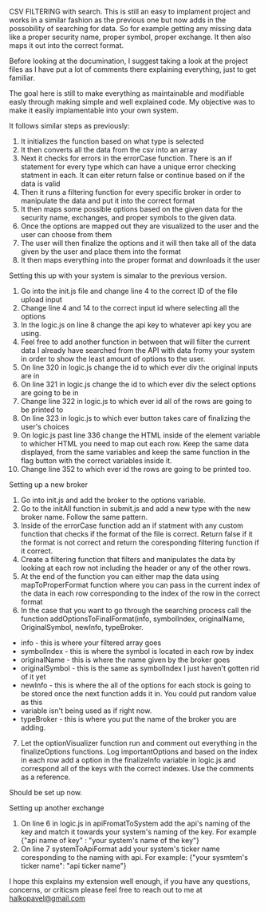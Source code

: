 CSV FILTERING with search. This is still an easy to implament project and works in a similar fashion as the previous one but now adds in the possobility of
searching for data. So for example getting any missing data like a proper security name, proper symbol, proper exchange. It then also maps it out into the
correct format. 

Before looking at the documination, I suggest taking a look at the project files as I have put a lot of comments there explaining everything, just to get familiar. 

The goal here is still to make everything as maintainable and modifiable easly through making simple and well explained code. My objective was to make it 
easily implamentable into your own system.

It follows similar steps as previously: 
1) It initializes the function based on what type is selected
2) It then converts all the data from the csv into an array
3) Next it checks for errors in the errorCase function. There is an if statement for every type which can have a unique error checking statment
in each. It can eiter return false or continue based on if the data is valid
4) Then it runs a filtering function for every specific broker in order to manipulate the data and put it into the correct format 
5) It then maps some possible options based on the given data for the security name, exchanges, and proper symbols to the given data. 
6) Once the options are mapped out they are visualized to the user and the user can choose from them
7) The user will then finalize the options and it will then take all of the data given by the user and place them into the format 
8) It then maps everything into the proper format and downloads it the user

Setting this up with your system is simalar to the previous version.
1) Go into the init.js file and change line 4 to the correct ID of the file upload input
2) Change line 4 and 14 to the correct input id where selecting all the options 
3) In the logic.js on line 8 change the api key to whatever api key you are using.
4) Feel free to add another function in between that will filter the current data I already have searched from the API with data fromy your system in order
to show the least amount of options to the user. 
6) On line 320 in logic.js change the id to which ever div the original inputs are in 
7) On line 321 in logic.js change the id to which ever div the select options are going to be in 
8) Change line 322 in logic.js to which ever id all of the rows are going to be printed to
9) On line 323 in logic.js to which ever button takes care of finalizing the user's choices
10) On logic.js past line 336 change the HTML inside of the element variable to whicher HTML you need to map out each row. Keep the same data displayed,
from the same variables and keep the same function in the flag button with the correct variables inside it. 
9) Change line 352 to which ever id the rows are going to be printed too. 

Setting up a new broker
1) Go into init.js and add the broker to the options variable. 
2) Go to the initAll function in submit.js and add a new type with the new broker name. Follow the same pattern.
3) Inside of the errorCase function add an if statment with any custom function that checks if the format of the file is correct. Return false if it the 
format is not correct and return the coresponding filtering function if it correct.
4) Create a filtering function that filters and manipulates the data by looking at each row not including the header or any of the other rows.
5) At the end of the function you can either map the data using mapToProperFormat function where you can pass in the current index of the data in each row
corresponding to the index of the row in the correct format
6) In the case that you want to go through the searching process call the function 
addOptionsToFinalFormat(info, symbolIndex, originalName, OriginalSymbol, newInfo, typeBroker. 


- info - this is where your filtered array goes 
- symbolIndex - this is where the symbol is located in each row by index 
- originalName - this is where the name given by the broker goes 
- originalSymbol - this is the same as symbolIndex I just haven't gotten rid of it yet
- newInfo - this is where the all of the options for each stock is going to be stored once the next function adds it in. You could put random value as this
- variable isn't being used as if right now. 
- typeBroker - this is where you put the name of the broker you are adding. 

7) Let the optionVisualizer function run and comment out everything in the finalizeOptions functions. Log importantOptions and based on the index in each
row add a option in the finalizeInfo variable in logic.js and correspond all of the keys with the correct indexes. Use the comments as a reference. 

Should be set up now. 


Setting up another exchange
1) On line 6 in logic.js in apiFromatToSystem add the api's naming of the key and match it towards your system's naming of the key. For example 
{"api name of key" : "your system's name of the key"} 
2) On line 7 systemToApiFormat add your system's ticker name coresponding to the naming with api. For example: {"your sysmtem's ticker name": "api ticker name"}


I hope this explains my extension well enough, if you have any questions, concerns, or criticsm please feel free to reach out to me at halkopavel@gmail.com
